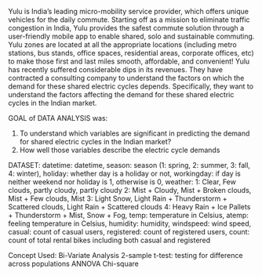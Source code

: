Yulu is India’s leading micro-mobility service provider, which offers unique vehicles for the daily commute. 
Starting off as a mission to eliminate traffic congestion in India, Yulu provides the safest commute solution through a user-friendly mobile app to enable shared, solo and sustainable commuting.
Yulu zones are located at all the appropriate locations (including metro stations, bus stands, office spaces, residential areas, corporate offices, etc) 
to make those first and last miles smooth, affordable, and convenient!
Yulu has recently suffered considerable dips in its revenues. They have contracted a consulting company to understand the factors on which the demand for these shared electric cycles depends. 
Specifically, they want to understand the factors affecting the demand for these shared electric cycles in the Indian market.

GOAL of DATA ANALYSIS was:
1. To understand which variables are significant in predicting the demand for shared electric cycles in the Indian market?
2. How well those variables describe the electric cycle demands

DATASET:
datetime: datetime, 
season: season (1: spring, 2: summer, 3: fall, 4: winter), 
holiday: whether day is a holiday or not, 
workingday: if day is neither weekend nor holiday is 1, otherwise is 0, 
weather:
1: Clear, Few clouds, partly cloudy, partly cloudy
2: Mist + Cloudy, Mist + Broken clouds, Mist + Few clouds, Mist
3: Light Snow, Light Rain + Thunderstorm + Scattered clouds, Light Rain + Scattered clouds
4: Heavy Rain + Ice Pallets + Thunderstorm + Mist, Snow + Fog, 
temp: temperature in Celsius, 
atemp: feeling temperature in Celsius,
humidity: humidity,
windspeed: wind speed,
casual: count of casual users,
registered: count of registered users,
count: count of total rental bikes including both casual and registered

Concept Used:
Bi-Variate Analysis
2-sample t-test: testing for difference across populations
ANNOVA
Chi-square
